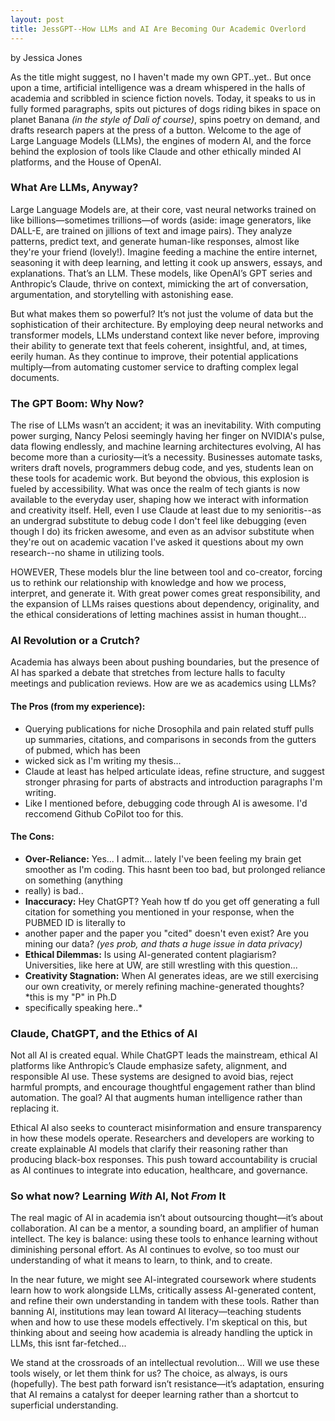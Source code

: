 ```yaml
---
layout: post
title: JessGPT--How LLMs and AI Are Becoming Our Academic Overlord
---
```

by Jessica Jones


As the title might suggest, no I haven't made my own GPT..yet.. But once upon a time, artificial intelligence was a dream whispered in the halls of academia and scribbled
in science fiction novels. Today, it speaks to us in fully formed paragraphs, spits out pictures of dogs riding bikes in space on planet Banana *(in the style of Dali of
course)*, spins poetry on demand, and drafts research papers at the press of a button. Welcome to the age of Large Language Models (LLMs), the engines of modern AI, and the
force behind the explosion of tools like Claude and other ethically minded AI platforms, and the House of OpenAI.

### **What Are LLMs, Anyway?**
Large Language Models are, at their core, vast neural networks trained on like billions—sometimes trillions—of words (aside: image generators, like DALL-E, are trained on
jillions of text and image pairs).  They analyze patterns, predict text, and generate human-like responses, almost like they're your friend (lovely!). Imagine feeding a
machine the entire internet, seasoning it with deep learning, and letting it cook up answers, essays, and explanations. That’s an LLM. These models, like OpenAI’s GPT
series and Anthropic’s Claude, thrive on context, mimicking the art of conversation, argumentation, and storytelling with astonishing ease.

But what makes them so powerful? It’s not just the volume of data but the sophistication of their architecture. By employing deep neural networks and transformer models,
LLMs understand context like never before, improving their ability to generate text that feels coherent, insightful, and, at times, eerily human. As they continue to
improve, their potential applications multiply—from automating customer service to drafting complex legal documents.

### **The GPT Boom: Why Now?**
The rise of LLMs wasn’t an accident; it was an inevitability. With computing power surging, Nancy Pelosi seemingly having her finger on NVIDIA's pulse, data flowing
endlessly, and machine learning architectures evolving, AI has become more than a curiosity—it’s a necessity. Businesses automate tasks, writers draft novels, programmers
debug code, and yes, students lean on these tools for academic work. But beyond the obvious, this explosion is fueled by accessibility. What was once the realm of tech
giants is now available to the everyday user, shaping how we interact with information and creativity itself. Hell, even I use Claude at least due to my senioritis--as an
undergrad substitute to debug code I don't feel like debugging (even though I do) its fricken awesome, and even as an advisor substitute when they're out on academic
vacation I've asked it questions about my own research--no shame in utilizing tools.

HOWEVER, These models blur the line between tool and co-creator, forcing us to rethink our relationship with knowledge and how we process, interpret, and generate it. With
great power comes great responsibility, and the expansion of LLMs raises questions about dependency, originality, and the ethical considerations of letting machines assist
in human thought... 

### **AI Revolution or a Crutch?**
Academia has always been about pushing boundaries, but the presence of AI has sparked a debate that stretches from lecture halls to faculty meetings and publication
reviews. How are we as academics using LLMs?

#### **The Pros (from my experience):**
- Querying publications for niche Drosophila and pain related stuff pulls up summaries, citations, and comparisons in seconds from the gutters of pubmed, which has been
- wicked sick as I'm writing my thesis...
- Claude at least has helped articulate ideas, refine structure, and suggest stronger phrasing for parts of abstracts and introduction paragraphs I'm writing.
- Like I mentioned before, debugging code through AI is awesome. I'd reccomend Github CoPilot too for this.

#### **The Cons:**
- **Over-Reliance:** Yes... I admit... lately I've been feeling my brain get smoother as I'm coding. This hasnt been too bad, but prolonged reliance on something (anything
- really) is bad..
- **Inaccuracy:** Hey ChatGPT? Yeah how tf do you get off generating a full citation for something you mentioned in your response, when the PUBMED ID is literally to
- another paper and the paper you "cited" doesn't even exist? Are you mining our data? *(yes prob, and thats a huge issue in data privacy)*
- **Ethical Dilemmas:** Is using AI-generated content plagiarism? Universities, like here at UW, are still wrestling with this question...
- **Creativity Stagnation:** When AI generates ideas, are we still exercising our own creativity, or merely refining machine-generated thoughts? *this is my "P" in Ph.D
- specifically speaking here..*

### **Claude, ChatGPT, and the Ethics of AI**
Not all AI is created equal. While ChatGPT leads the mainstream, ethical AI platforms like Anthropic’s Claude emphasize safety, alignment, and responsible AI use. These
systems are designed to avoid bias, reject harmful prompts, and encourage thoughtful engagement rather than blind automation. The goal? AI that augments human intelligence
rather than replacing it.

Ethical AI also seeks to counteract misinformation and ensure transparency in how these models operate. Researchers and developers are working to create explainable AI
models that clarify their reasoning rather than producing black-box responses. This push toward accountability is crucial as AI continues to integrate into education,
healthcare, and governance.

### **So what now? Learning *With* AI, Not *From* It**
The real magic of AI in academia isn’t about outsourcing thought—it’s about collaboration. AI can be a mentor, a sounding board, an amplifier of human intellect. The key is
balance: using these tools to enhance learning without diminishing personal effort. As AI continues to evolve, so too must our understanding of what it means to learn, to
think, and to create.

In the near future, we might see AI-integrated coursework where students learn how to work alongside LLMs, critically assess AI-generated content, and refine their own
understanding in tandem with these tools. Rather than banning AI, institutions may lean toward AI literacy—teaching students when and how to use these models effectively.
I'm skeptical on this, but thinking about and seeing how academia is already handling the uptick in LLMs, this isnt far-fetched...

We stand at the crossroads of an intellectual revolution... Will we use these tools wisely, or let them think for us? The choice, as always, is ours (hopefully). The best
path forward isn’t resistance—it’s adaptation, ensuring that AI remains a catalyst for deeper learning rather than a shortcut to superficial understanding.
